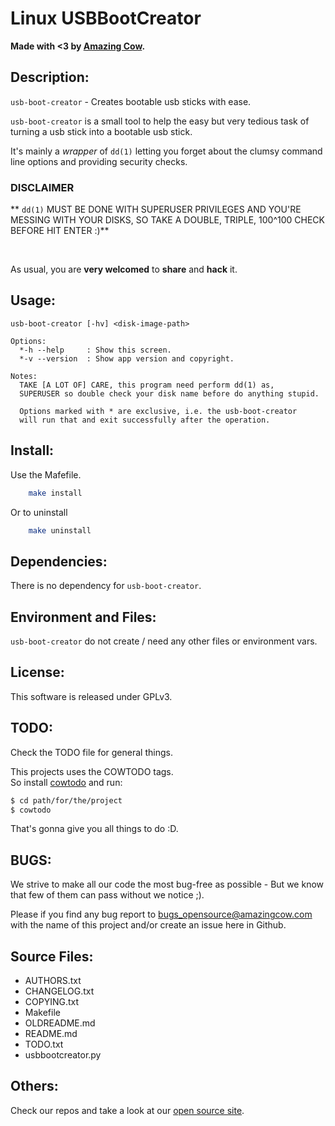 # Linux USBBootCreator

**Made with <3 by [Amazing Cow](http://www.amazingcow.com).**



<!-- ####################################################################### -->
<!-- ####################################################################### -->

## Description:

```usb-boot-creator``` - Creates bootable usb sticks with ease.

```usb-boot-creator``` is a small tool to help the easy but very tedious 
task of turning a usb stick into a bootable usb stick.

It's mainly a _wrapper_ of ```dd(1)``` letting you forget about the clumsy 
command line options and providing security checks. 


### DISCLAIMER 

** ```dd(1)``` MUST BE DONE WITH SUPERUSER PRIVILEGES AND YOU'RE MESSING WITH 
YOUR DISKS, SO TAKE A DOUBLE, TRIPLE, 100^100 CHECK BEFORE HIT ENTER :)**


<br>

As usual, you are **very welcomed** to **share** and **hack** it.



<!-- ####################################################################### -->
<!-- ####################################################################### -->

## Usage:

``` 
usb-boot-creator [-hv] <disk-image-path>

Options:
  *-h --help     : Show this screen.
  *-v --version  : Show app version and copyright.

Notes:
  TAKE [A LOT OF] CARE, this program need perform dd(1) as,
  SUPERUSER so double check your disk name before do anything stupid.

  Options marked with * are exclusive, i.e. the usb-boot-creator
  will run that and exit successfully after the operation.

```



<!-- ####################################################################### -->
<!-- ####################################################################### -->

## Install:

Use the Mafefile.

``` bash
    make install
```

Or to uninstall

``` bash
    make uninstall
```



<!-- ####################################################################### -->
<!-- ####################################################################### -->

## Dependencies:

There is no dependency for ```usb-boot-creator```.



<!-- ####################################################################### -->
<!-- ####################################################################### -->

## Environment and Files: 

```usb-boot-creator``` do not create / need any other files or environment vars.



<!-- ####################################################################### -->
<!-- ####################################################################### -->

## License:

This software is released under GPLv3.



<!-- ####################################################################### -->
<!-- ####################################################################### -->

## TODO:

Check the TODO file for general things.

This projects uses the COWTODO tags.   
So install [cowtodo](http://www.github.com/AmazingCow-Tools/COWTODO) and run:

``` bash
$ cd path/for/the/project
$ cowtodo 
```

That's gonna give you all things to do :D.



<!-- ####################################################################### -->
<!-- ####################################################################### -->

## BUGS:

We strive to make all our code the most bug-free as possible - But we know 
that few of them can pass without we notice ;).

Please if you find any bug report to [bugs_opensource@amazingcow.com]() 
with the name of this project and/or create an issue here in Github.



<!-- ####################################################################### -->
<!-- ####################################################################### -->

## Source Files:

* AUTHORS.txt
* CHANGELOG.txt
* COPYING.txt
* Makefile
* OLDREADME.md
* README.md
* TODO.txt
* usbbootcreator.py



<!-- ####################################################################### -->
<!-- ####################################################################### -->

## Others:
Check our repos and take a look at our [open source site](http://opensource.amazingcow.com).
